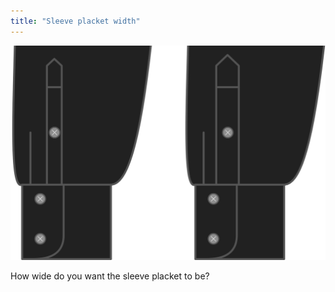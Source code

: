 ```yaml
---
title: "Sleeve placket width"
---
```


![Sleeve placket width](sleeveplacketwidth.svg)

How wide do you want the sleeve placket to be?




